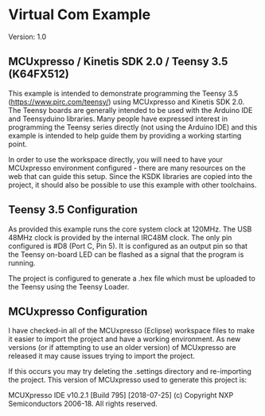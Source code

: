 # Virtual Com Example

Version: 1.0

## MCUxpresso / Kinetis SDK 2.0 / Teensy 3.5 (K64FX512)

This example is intended to demonstrate programming the Teensy 3.5 (https://www.pjrc.com/teensy/) using MCUxpresso and Kinetis SDK 2.0.  
The Teensy boards are generally intended to be used with the Arduino IDE and Teensyduino libraries.  Many people have expressed interest 
in programming the Teensy series directly (not using the Arduino IDE) and this example is intended to help guide them by providing a 
working starting point.

In order to use the workspace directly, you will need to have your MCUxpresso environment configured - there are many resources on the web 
that can guide this setup.  Since the KSDK libraries are copied into the project, it should also be possible to use this example with other 
toolchains.

## Teensy 3.5 Configuration

As provided this example runs the core system clock at 120MHz.  The USB 48MHz clock is provided by the internal IRC48M clock.
The only pin configured is #D8 (Port C, Pin 5). It is configured as an output pin so that the Teensy on-board LED can be flashed
as a signal that the program is running.

The project is configured to generate a .hex file which must be uploaded to the Teensy using the Teensy Loader.

## MCUxpresso Configuration

I have checked-in all of the MCUxpresso (Eclipse) workspace files to make it easier to import the project and have a working environment. 
As new versions (or if attempting to use an older version) of MCUxpresso are released it may cause issues trying to import the project.

If this occurs you may try deleting the .settings directory and re-importing the project.
This version of MCUxpresso used to generate this project is:

MCUXpresso IDE v10.2.1 [Build 795] [2018-07-25] 
(c) Copyright NXP Semiconductors 2006-18. All rights reserved.

